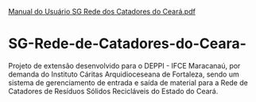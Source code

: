 [Manual do Usuário SG Rede dos Catadores do Ceará.pdf](https://github.com/JCAragao/SG-Rede-de-Catadores-do-Ceara-/files/10832491/Manual.do.Usuario.SG.Rede.dos.Catadores.do.Ceara.pdf)
# SG-Rede-de-Catadores-do-Ceara-
Projeto de extensão desenvolvido para o DEPPI - IFCE Maracanaú, por demanda do Instituto Cáritas Arquidioceseana de Fortaleza, sendo um sistema de gerenciamento de entrada e saída de material para a Rede de Catadores de Resíduos Sólidos Recicláveis do Estado do Ceará.
